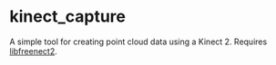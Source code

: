 # kinect_capture
A simple tool for creating point cloud data using a Kinect 2. Requires [libfreenect2](https://github.com/OpenKinect/libfreenect2).
